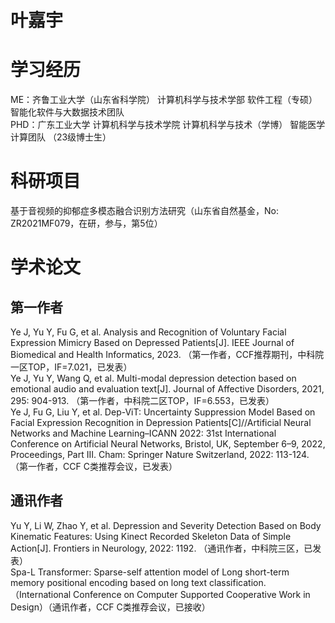 # 叶嘉宇

# 学习经历
ME：齐鲁工业大学（山东省科学院） 计算机科学与技术学部 软件工程（专硕）智能化软件与大数据技术团队<br>
PHD：广东工业大学 计算机科学与技术学院 计算机科学与技术（学博） 智能医学计算团队 （23级博士生）<br>

# 科研项目
基于音视频的抑郁症多模态融合识别方法研究（山东省自然基金，No: ZR2021MF079，在研，参与，第5位）<br>

# 学术论文
## 第一作者
Ye J, Yu Y, Fu G, et al. Analysis and Recognition of Voluntary Facial Expression Mimicry Based on Depressed Patients[J]. IEEE Journal of Biomedical and Health Informatics, 2023. （第一作者，CCF推荐期刊，中科院一区TOP，IF=7.021，已发表）<br>
Ye J, Yu Y, Wang Q, et al. Multi-modal depression detection based on emotional audio and evaluation text[J]. Journal of Affective Disorders, 2021, 295: 904-913. （第一作者，中科院二区TOP，IF=6.553，已发表）<br>
Ye J, Fu G, Liu Y, et al. Dep-ViT: Uncertainty Suppression Model Based on Facial Expression Recognition in Depression Patients[C]//Artificial Neural Networks and Machine Learning–ICANN 2022: 31st International Conference on Artificial Neural Networks, Bristol, UK, September 6–9, 2022, Proceedings, Part III. Cham: Springer Nature Switzerland, 2022: 113-124. （第一作者，CCF C类推荐会议，已发表）<br>

## 通讯作者
Yu Y, Li W, Zhao Y, et al. Depression and Severity Detection Based on Body Kinematic Features: Using Kinect Recorded Skeleton Data of Simple Action[J]. Frontiers in Neurology, 2022: 1192. （通讯作者，中科院三区，已发表）<br>
Spa-L Transformer: Sparse-self attention model of Long short-term memory positional encoding based on long text classification. （International Conference on Computer Supported Cooperative Work in Design）（通讯作者，CCF C类推荐会议，已接收）<br>
